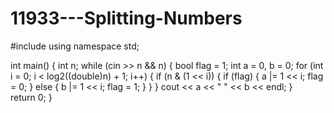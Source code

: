 # 11933---Splitting-Numbers

#include <iostream>
using namespace std;

int main()
{
	int n;
	while (cin >> n && n)
	{
		bool flag = 1;
		int a = 0, b = 0;
		for (int i = 0; i < log2((double)n) + 1; i++)
		{
			if (n & (1 << i))
			{
				if (flag)
				{
					a |= 1 << i;
					flag = 0;
				}
				else
				{
					b |= 1 << i;
					flag = 1;
				}
			}
		}
		cout << a << " " << b << endl;
	}	                                         
    return 0;
}
